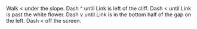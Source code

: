 Walk < under the slope. Dash ^ until Link is left of the cliff.
Dash < until Link is past the white flower.
Dash v until Link is in the bottom half of the gap on the left.
Dash < off the screen.
